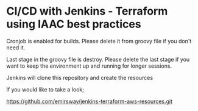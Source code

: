 # CI/CD with Jenkins - Terraform using IAAC best practices


Cronjob is enabled for builds. Please delete it from groovy file if you don't need it.



Last stage in the groovy file is destroy. Please delete the last stage if you want to keep the environment up and running for longer sessions.


Jenkins will clone this repository and create the resources 

If you would like to take a look;

https://github.com/emirsway/jenkins-terraform-aws-resources.git 

